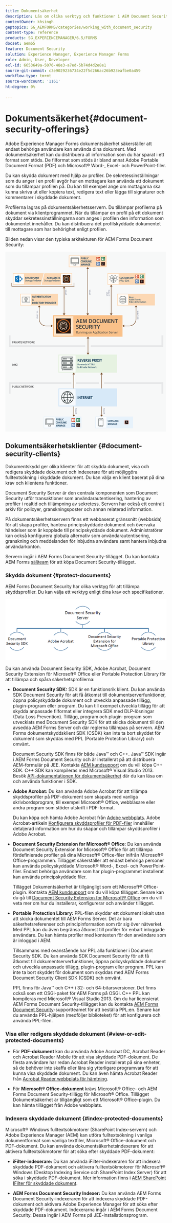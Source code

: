 ```yaml
---
title: Dokumentsäkerhet
description: Läs om olika verktyg och funktioner i AEM Document Security.
contentOwner: khsingh
geptopics: SG_AEMFORMS/categories/working_with_document_security
content-type: reference
products: SG_EXPERIENCEMANAGER/6.5/FORMS
docset: aem65
feature: Document Security
solution: Experience Manager, Experience Manager Forms
role: Admin, User, Developer
exl-id: 6653649a-5076-48e3-a7ed-5b74d4d2e8e1
source-git-commit: c3e9029236734e22f5d266ac26b923eafbe0a459
workflow-type: tm+mt
source-wordcount: '1161'
ht-degree: 0%

---
```


# Dokumentsäkerhet{#document-security-offerings}

Adobe Experience Manager Forms dokumentsäkerhet säkerställer att endast behöriga användare kan använda dina dokument. Med dokumentsäkerhet kan du distribuera all information som du har sparat i ett format som stöds. De filformat som stöds är bland annat Adobe Portable Document Format (PDF) och Microsoft® Word-, Excel- och PowerPoint-filer.

Du kan skydda dokument med hjälp av profiler. De sekretessinställningar som du anger i en profil avgör hur en mottagare kan använda ett dokument som du tillämpar profilen på. Du kan till exempel ange om mottagarna ska kunna skriva ut eller kopiera text, redigera text eller lägga till signaturer och kommentarer i skyddade dokument.

Profilerna lagras på dokumentsäkerhetsservern. Du tillämpar profilerna på dokument via klientprogrammet. När du tillämpar en profil på ett dokument skyddar sekretessinställningarna som anges i profilen den information som dokumentet innehåller. Du kan distribuera det profilskyddade dokumentet till mottagare som har behörighet enligt profilen.

Bilden nedan visar den typiska arkitekturen för AEM Forms Document Security:

![Dokumentsäkerhet - rekommenderad arkitektur](do-not-localize/document_security_architecture.png)

## Dokumentsäkerhetsklienter {#document-security-clients}

Dokumentskydd ger olika klienter för att skydda dokument, visa och redigera skyddade dokument och indexerare för att möjliggöra fulltextsökning i skyddade dokument. Du kan välja en klient baserat på dina krav och klientens funktioner.

Document Security Server är den centrala komponenten som Document Security utför transaktioner som användarautentisering, hantering av profiler i realtid och tillämpning av sekretess. Servern har också ett centralt arkiv för policyer, granskningsposter och annan relaterad information.

På dokumentsäkerhetsservern finns ett webbaserat gränssnitt (webbsida) för att skapa profiler, hantera principskyddade dokument och övervaka händelser som är kopplade till principskyddade dokument. Administratörer kan också konfigurera globala alternativ som användarautentisering, granskning och meddelanden för inbjudna användare samt hantera inbjudna användarkonton.

Servern ingår i AEM Forms Document Security-tillägget. Du kan kontakta AEM Forms [säljteam](https://business.adobe.com/request-consultation/experience-cloud.html?s_osc=70114000002JNwKAAW&amp;s_iid=70114000002JHs3AAG) för att köpa Document Security-tillägget.

### Skydda dokument {#protect-documents}

AEM Forms Document Security har olika verktyg för att tillämpa skyddsprofiler. Du kan välja ett verktyg enligt dina krav och specifikationer.

![dokumentsäkerhetserbjudanden](assets/document-security-offerings.png)

Du kan använda Document Security SDK, Adobe Acrobat, Document Security Extension för Microsoft® Office eller Portable Protection Library för att tillämpa och spåra säkerhetsprofilerna:

* **Document Security SDK:** SDK är en funktionsrik klient. Du kan använda SDK Document Security för att få åtkomst till dokumentserverfunktioner, öppna policyskyddade dokument och utveckla anpassade tillägg, plugin-program eller program. Du kan till exempel utveckla tillägg för att skydda anpassade filformat eller integrera SDK med DLP-lösningar (Data Loss Prevention). Tillägg, program och plugin-program som utvecklats med Document Security SDK för att skicka dokument till den avsedda AEM Forms Server och där reglerna tillämpas på servern. AEM Forms dokumentskyddsklient SDK (CSDK) kan inte ta bort skyddet för dokument som skyddas med PPL (Portable Protection Library) och omvänt.

  Document Security SDK finns för både Java™ och C++. Java™ SDK ingår i AEM Forms Document Security och är installerat på att distribuera AEM-formulär på JEE. Kontakta [AEM kundsupport](https://experienceleague.adobe.com/sv?support-solution=General&amp;support-tab=home#support) om du vill köpa C++ SDK. C++ SDK kan kompileras med Microsoft® Visual Studio 2013. Besök [API-dokumentationen för dokumentsäkerhet](https://help.adobe.com/en_US/livecycle/11.0/Services/WS92d06802c76abadb76c48dfe12dbeb3e281-7ff0.2.html) där du kan läsa om och använda funktioner i SDK.

* **Adobe Acrobat:** Du kan använda Adobe Acrobat för att tillämpa skyddsprofiler på PDF-dokument som skapats med vanliga skrivbordsprogram, till exempel Microsoft® Office, webbläsare eller andra program som stöder utskrift i PDF-format.

  Du kan köpa och hämta Adobe Acrobat från [Adobe webbplats](https://www.adobe.com/acrobat/free-trial-download.html). Adobe Acrobat-artikeln [Konfigurera skyddsprofiler för PDF-filer](https://helpx.adobe.com/se/acrobat/using/setting-security-policies-pdfs.html) innehåller detaljerad information om hur du skapar och tillämpar skyddsprofiler i Adobe Acrobat.

* **Document Security Extension for Microsoft® Office**: Du kan använda Document Security Extension for Microsoft® Office för att tillämpa fördefinierade profiler på dina Microsoft® Office-filer inifrån Microsoft® Office-programmen. Tillägget säkerställer att endast behöriga personer kan använda policyskyddade Microsoft® Word-, Excel- och PowerPoint-filer. Endast behöriga användare som har plugin-programmet installerat kan använda principskyddade filer.

  Tillägget Dokumentsäkerhet är tillgängligt som ett Microsoft® Office-plugin. Kontakta [AEM kundsupport](https://helpx.adobe.com/ca/marketing-cloud/contact-support.html) om du vill köpa tillägget. Senare kan du gå till [Document Security Extension for Microsoft® Office](https://experienceleague.adobe.com/docs/experience-manager-document-security/using/download-installer.html?lang=sv-SE) om du vill veta mer om hur du installerar, konfigurerar och använder tillägget.

* **Portable Protection Library:** PPL-filen skyddar ett dokument lokalt utan att skicka dokumentet till AEM Forms Server. Det är bara säkerhetsreferenser och principinformation som rör sig över nätverket. Med PPL kan du även begränsa åtkomst till profiler för enbart inloggade användare. Du kan hämta profiler med kontexten för den användare som är inloggad i AEM.

  Tillsammans med ovanstående har PPL alla funktioner i Document Security SDK. Du kan använda SDK Document Security för att få åtkomst till dokumentserverfunktioner, öppna policyskyddade dokument och utveckla anpassade tillägg, plugin-program eller program. PPL kan inte ta bort skyddet för dokument som skyddas med AEM Forms Document Security Client SDK (CSDK) och omvänt.

  PPL finns för Java™ och C++ i 32- och 64-bitarsversioner. Det finns också som ett OSGi-paket för AEM Forms på OSGi. C++ PPL kan kompileras med Microsoft® Visual Studio 2013. Om du har licensierat AEM Forms Document Security-tillägget kan du kontakta [AEM Forms Document Security](https://experienceleague.adobe.com/sv?support-solution=General&amp;support-tab=home#support)-supportteamet för att beställa PPL:en. Senare kan du använda PPL-hjälpen (medföljer biblioteket) för att konfigurera och använda PPL-filen.

### Visa eller redigera skyddade dokument {#view-or-edit-protected-documents}

* För **PDF-dokument** kan du använda Adobe Acrobat DC, Acrobat Reader och Acrobat Reader Mobile för att visa skyddade PDF-dokument. De flesta användare har redan Acrobat Reader installerat på sina enheter, så de behöver inte skaffa eller lära sig ytterligare programvara för att kunna visa skyddade dokument. Du kan även hämta Acrobat Reader från [Acrobat Reader webbplats för hämtning](https://get.adobe.com/reader/).

* För **Microsoft® Office-dokument** krävs Microsoft® Office- och AEM Forms Document Security-tillägg för Microsoft® Office. Tillägget Dokumentsäkerhet är tillgängligt som ett Microsoft® Office-plugin. Du kan hämta tillägget från Adobe webbplats.

### Indexera skyddade dokument {#index-protected-documents}

Microsoft® Windows fulltextsökmotorer (SharePoint Index-servern) och Adobe Experience Manager (AEM) kan utföra fulltextsökning i vanliga dokumentformat som vanliga textfiler, Microsoft® Office-dokument och PDF-dokument. Du kan använda dokumentsäkerhetsindexerare för att aktivera fulltextsökmotorer för att söka efter skyddade PDF-dokument:

* **iFilter-indexerare:** Du kan använda iFilter-indexeraren för att indexera skyddade PDF-dokument och aktivera fulltextsökmotorer för Microsoft® Windows (Desktop Indexing Service och SharePoint Index Server) för att söka i skyddade PDF-dokument. Mer information finns i [AEM SharePoint IFilter för skyddade dokument](assets/sharepoint-ifilter-doc-security.pdf).

* **AEM Forms Document Security Indexer:** Du kan använda AEM Forms Document Security-indexeraren för att indexera skyddade PDF-dokument och aktivera Adobe Experience Manager för att söka efter skyddade PDF-dokument. Indexerarna ingår i AEM Forms Document Security. Dessa ingår i AEM Forms på JEE-installationsprogram.

